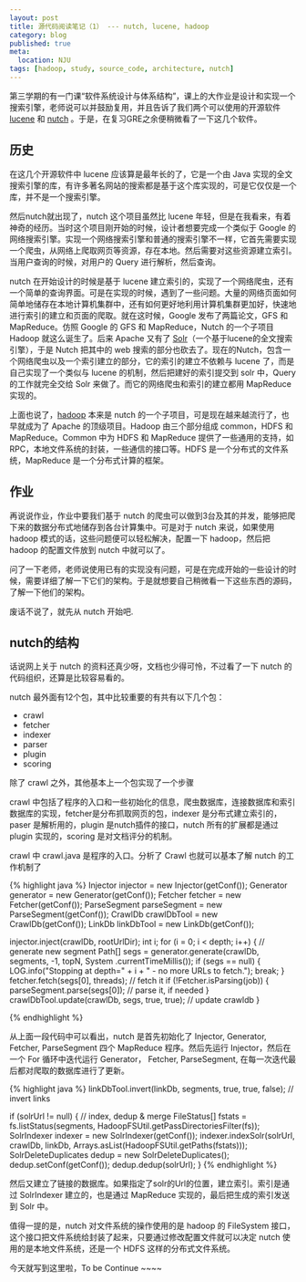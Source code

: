 ```yaml
---
layout: post
title: 源代码阅读笔记（1） --- nutch, lucene, hadoop
category: blog
published: true
meta:
  location: NJU 
tags: [hadoop, study, source_code, architecture, nutch]
---
```


第三学期的有一门课“软件系统设计与体系结构”，课上的大作业是设计和实现一个搜索引擎，老师说可以并鼓励复用，并且告诉了我们两个可以使用的开源软件 [lucene](http://lucene.apache.org/core/) 和 [nutch](https://nutch.apache.org/) 。于是，在复习GRE之余便稍微看了一下这几个软件。

历史
---

在这几个开源软件中 lucene 应该算是最年长的了，它是一个由 Java 实现的全文搜索引擎的库，有许多著名网站的搜索都是基于这个库实现的，可是它仅仅是一个库，并不是一个搜索引擎。

然后nutch就出现了，nutch 这个项目虽然比 lucene 年轻，但是在我看来，有着神奇的经历。当时这个项目刚开始的时候，设计者想要完成一个类似于 Google 的网络搜索引擎。实现一个网络搜索引擎和普通的搜索引擎不一样，它首先需要实现一个爬虫，从网络上爬取网页等资源，存在本地。然后需要对这些资源建立索引。当用户查询的时候，对用户的 Query 进行解析，然后查询。

nutch 在开始设计的时候是基于 lucene 建立索引的，实现了一个网络爬虫，还有一个简单的查询界面。可是在实现的时候，遇到了一些问题。大量的网络页面如何简单地储存在本地计算机集群中，还有如何更好地利用计算机集群更加好，快速地进行索引的建立和页面的爬取。就在这时候，Google 发布了两篇论文，GFS 和 MapReduce。仿照 Google 的 GFS 和 MapReduce，Nutch 的一个子项目 Hadoop 就这么诞生了。后来 Apache 又有了 [Solr](http://lucene.apache.org/solr/)（一个基于lucene的全文搜索引擎），于是 Nutch 把其中的 web 搜索的部分也砍去了。现在的Nutch，包含一个网络爬虫以及一个索引建立的部分，它的索引的建立不依赖与 lucene 了，而是自己实现了一个类似与 lucene 的机制，然后把建好的索引提交到 solr 中，Query 的工作就完全交给 Solr 来做了。而它的网络爬虫和索引的建立都用 MapReduce 实现的。

上面也说了，[hadoop](http://hadoop.apache.org/) 本来是 nutch 的一个子项目，可是现在越来越流行了，也早就成为了 Apache 的顶级项目。Hadoop 由三个部分组成 common，HDFS 和 MapReduce。Common 中为 HDFS 和 MapReduce 提供了一些通用的支持，如 RPC，本地文件系统的封装，一些通信的接口等。HDFS 是一个分布式的文件系统，MapReduce 是一个分布式计算的框架。

作业
----

再说说作业，作业中要我们基于 nutch 的爬虫可以做到3台及其的并发，能够把爬下来的数据分布式地储存到各台计算集中。可是对于 nutch 来说，如果使用 hadoop 模式的话，这些问题便可以轻松解决，配置一下 hadoop，然后把 hadoop 的配置文件放到 nutch 中就可以了。

问了一下老师，老师说使用已有的实现没有问题，可是在完成开始的一些设计的时候，需要详细了解一下它们的架构。于是就想要自己稍微看一下这些东西的源码，了解一下他们的架构。

废话不说了，就先从 nutch 开始吧.

nutch的结构
----------

话说网上关于 nutch 的资料还真少呀，文档也少得可怜，不过看了一下 nutch 的代码组织，还算是比较容易看的。

nutch 最外面有12个包，其中比较重要的有共有以下几个包：

+   crawl
+   fetcher
+   indexer
+   parser
+   plugin
+   scoring

除了 crawl 之外，其他基本上一个包实现了一个步骤

crawl 中包括了程序的入口和一些初始化的信息，爬虫数据库，连接数据库和索引数据库的实现，fetcher是分布抓取网页的包，indexer 是分布式建立索引的，paser 是解析用的，plugin 是nutch插件的接口，nutch 所有的扩展都是通过 plugin 实现的，scoring 是对文档评分的机制。

crawl 中 crawl.java 是程序的入口。分析了 Crawl 也就可以基本了解 nutch 的工作机制了

{% highlight java %}
Injector injector = new Injector(getConf());
Generator generator = new Generator(getConf());
Fetcher fetcher = new Fetcher(getConf());
ParseSegment parseSegment = new ParseSegment(getConf());
CrawlDb crawlDbTool = new CrawlDb(getConf());
LinkDb linkDbTool = new LinkDb(getConf());

injector.inject(crawlDb, rootUrlDir);
int i;
for (i = 0; i < depth; i++) {             // generate new segment
  Path[] segs = generator.generate(crawlDb, segments, -1, topN, System
                         .currentTimeMillis());
  if (segs == null) {
    LOG.info("Stopping at depth=" + i + " - no more URLs to fetch.");
    break;
  }
  fetcher.fetch(segs[0], threads);  // fetch it
  if (!Fetcher.isParsing(job)) {
    parseSegment.parse(segs[0]);    // parse it, if needed
  }
  crawlDbTool.update(crawlDb, segs, true, true); // update crawldb
}

{% endhighlight %}

从上面一段代码中可以看出，nutch 是首先初始化了 Injector, Generator, Fetcher, ParseSegment 四个 MapReduce 程序。然后先运行 Injector，然后在一个 For 循环中迭代运行 Generator， Fetcher, ParseSegment, 在每一次迭代最后都对爬取的数据库进行了更新。

{% highlight java %}
linkDbTool.invert(linkDb, segments, true, true, false); // invert links

if (solrUrl != null) {
  // index, dedup & merge
  FileStatus[] fstats = fs.listStatus(segments, HadoopFSUtil.getPassDirectoriesFilter(fs));
  SolrIndexer indexer = new SolrIndexer(getConf());
  indexer.indexSolr(solrUrl, crawlDb, linkDb, 
    Arrays.asList(HadoopFSUtil.getPaths(fstats)));
  SolrDeleteDuplicates dedup = new SolrDeleteDuplicates();
  dedup.setConf(getConf());
  dedup.dedup(solrUrl);
}
{% endhighlight %}

然后又建立了链接的数据库。如果指定了solr的Url的位置，建立索引。索引是通过 SolrIndexer 建立的，也是通过 MapReduce 实现的，最后把生成的索引发送到 Solr 中。

值得一提的是，nutch 对文件系统的操作使用的是 hadoop 的 FileSystem 接口，这个接口把文件系统给封装了起来，只要通过修改配置文件就可以决定 nutch 使用的是本地文件系统，还是一个 HDFS 这样的分布式文件系统。

今天就写到这里啦，To be Continue ~~~~

